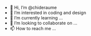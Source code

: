 - 👋 Hi, I’m @chideraume
- 👀 I’m interested in coding and design
- 🌱 I’m currently learning ...
- 💞️ I’m looking to collaborate on ...
- 📫 How to reach me ...

<!---
chideraume/chideraume is a ✨ special ✨ repository because its `README.md` (this file) appears on your GitHub profile.
You can click the Preview link to take a look at your changes.
--->
